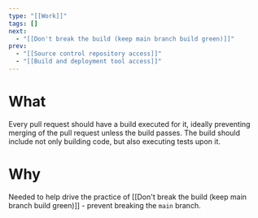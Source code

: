 ```yaml
---
type: "[[Work]]"
tags: []
next:
  - "[[Don't break the build (keep main branch build green)]]"
prev:
  - "[[Source control repository access]]"
  - "[[Build and deployment tool access]]"
---
```

# What
Every pull request should have a build executed for it, ideally preventing merging of the pull request unless the build passes. The build should include not only building code, but also executing tests upon it.
# Why
Needed to help drive the practice of [[Don't break the build (keep main branch build green)]] - prevent breaking the `main` branch.